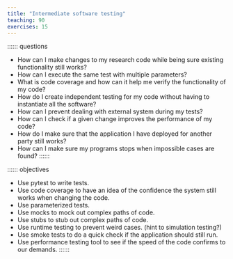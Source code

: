 ```yaml
---
title: "Intermediate software testing"
teaching: 90
exercises: 15
---
```


:::::: questions
 - How can I make changes to my research code while being sure existing functionality still works?
 - How can I execute the same test with multiple parameters?
 - What is code coverage and how can it help me verify the functionality of my code?
 - How do I create independent testing for my code without having to instantiate all the software?
 - How can I prevent dealing with external system during my tests?
 - How can I check if a given change improves the performance of my code?
 - How do I make sure that the application I have deployed for another party still works?
 - How can I make sure my programs stops when impossible cases are found?
::::::

:::::: objectives
 - Use pytest to write tests.
 - Use code coverage to have an idea of the confidence the system still works when changing the code.
 - Use parameterized tests.
 - Use mocks to mock out complex paths of code.
 - Use stubs to stub out complex paths of code.
 - Use runtime testing to prevent weird cases. (hint to simulation testing?)
 - Use smoke tests to do a quick check if the application should still run.
 - Use performance testing tool to see if the speed of the code confirms to our demands.
::::::

